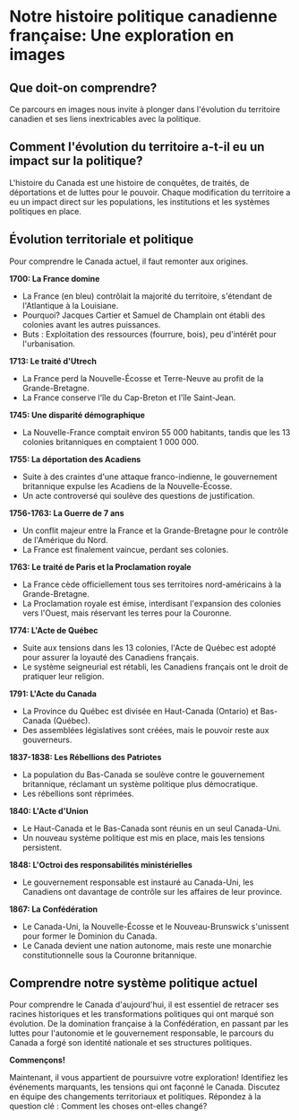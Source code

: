 # Notre histoire politique canadienne française: Une exploration en images

## Que doit-on comprendre?

Ce parcours en images nous invite à plonger dans l'évolution du territoire canadien et ses liens inextricables avec la politique. 

## Comment l'évolution du territoire a-t-il eu un impact sur la politique?

L'histoire du Canada est une histoire de conquêtes, de traités, de déportations et de luttes pour le pouvoir. Chaque modification du territoire a eu un impact direct sur les populations, les institutions et les systèmes politiques en place.

## Évolution territoriale et politique

Pour comprendre le Canada actuel, il faut remonter aux origines.

**1700: La France domine**

* La France (en bleu) contrôlait la majorité du territoire, s'étendant de l'Atlantique à la Louisiane.
* Pourquoi? Jacques Cartier et Samuel de Champlain ont établi des colonies avant les autres puissances.
* Buts : Exploitation des ressources (fourrure, bois), peu d'intérêt pour l'urbanisation.

**1713: Le traité d'Utrech**

* La France perd la Nouvelle-Écosse et Terre-Neuve au profit de la Grande-Bretagne.
* La France conserve l'île du Cap-Breton et l'île Saint-Jean.

**1745:  Une disparité démographique**

* La Nouvelle-France comptait environ 55 000 habitants, tandis que les 13 colonies britanniques en comptaient 1 000 000.

**1755: La déportation des Acadiens**

* Suite à des craintes d'une attaque franco-indienne, le gouvernement britannique expulse les Acadiens de la Nouvelle-Écosse.
* Un acte controversé qui soulève des questions de justification.

**1756-1763: La Guerre de 7 ans**

* Un conflit majeur entre la France et la Grande-Bretagne pour le contrôle de l'Amérique du Nord.
* La France est finalement vaincue, perdant ses colonies.

**1763: Le traité de Paris et la Proclamation royale**

* La France cède officiellement tous ses territoires nord-américains à la Grande-Bretagne.
* La Proclamation royale est émise, interdisant l'expansion des colonies vers l'Ouest, mais réservant les terres pour la Couronne.

**1774: L'Acte de Québec**

* Suite aux tensions dans les 13 colonies, l'Acte de Québec est adopté pour assurer la loyauté des Canadiens français.
* Le système seigneurial est rétabli, les Canadiens français ont le droit de pratiquer leur religion.

**1791: L'Acte du Canada**

* La Province du Québec est divisée en Haut-Canada (Ontario) et Bas-Canada (Québec).
* Des assemblées législatives sont créées, mais le pouvoir reste aux gouverneurs.

**1837-1838: Les Rébellions des Patriotes**

* La population du Bas-Canada se soulève contre le gouvernement britannique, réclamant un système politique plus démocratique.
* Les rébellions sont réprimées.

**1840: L'Acte d'Union**

* Le Haut-Canada et le Bas-Canada sont réunis en un seul Canada-Uni.
* Un nouveau système politique est mis en place, mais les tensions persistent.

**1848: L'Octroi des responsabilités ministérielles**

* Le gouvernement responsable est instauré au Canada-Uni, les Canadiens ont davantage de contrôle sur les affaires de leur province.

**1867: La Confédération**

* Le Canada-Uni, la Nouvelle-Écosse et le Nouveau-Brunswick s'unissent pour former le Dominion du Canada.
* Le Canada devient une nation autonome, mais reste une monarchie constitutionnelle sous la Couronne britannique.

## Comprendre notre système politique actuel

Pour comprendre le Canada d'aujourd'hui, il est essentiel de retracer ses racines historiques et les transformations politiques qui ont marqué son évolution. De la domination française à la Confédération, en passant par les luttes pour l'autonomie et le gouvernement responsable, le parcours du Canada a forgé son identité nationale et ses structures politiques.

**Commençons!**

Maintenant, il vous appartient de poursuivre votre exploration!  Identifiez les événements marquants, les tensions qui ont façonné le Canada. Discutez en équipe des changements territoriaux et politiques.  Répondez à la question clé : Comment les choses ont-elles changé?
